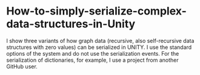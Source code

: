 # How-to-simply-serialize-complex-data-structures-in-Unity
I show three variants of how graph data (recursive, also self-recursive data structures with zero values) can be serialized in UNITY. I use the standard options of the system and do not use the serialization events. For the serialization of dictionaries, for example, I use a project from another GitHub user.
